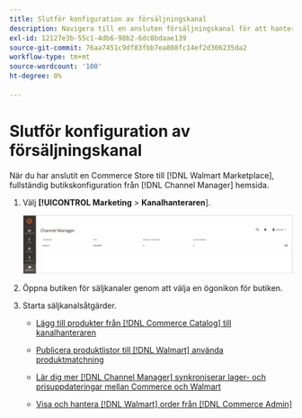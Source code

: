 ```yaml
---
title: Slutför konfiguration av försäljningskanal
description: Navigera till en ansluten försäljningskanal för att hantera produktlistor, lager- och prisuppdateringar samt spåra order
exl-id: 12127e3b-55c1-4db6-98b2-6dc8bdaae139
source-git-commit: 76aa7451c9df83fbb7ea808fc14ef2d306235da2
workflow-type: tm+mt
source-wordcount: '100'
ht-degree: 0%

---
```


# Slutför konfiguration av försäljningskanal

När du har anslutit en Commerce Store till [!DNL Walmart Marketplace], fullständig butikskonfiguration från [!DNL Channel Manager] hemsida.

1. Välj **[!UICONTROL Marketing** > **Kanalhanteraren**].

   ![Hantera Channel Manager-butiker](assets/channel-manager-setup-first-store.png)

1. Öppna butiken för säljkanaler genom att välja en ögonikon för butiken.

1. Starta säljkanalsåtgärder.

   - [Lägg till produkter från [!DNL Commerce Catalog] till kanalhanteraren](add-products-to-connected-channel.md)

   - [Publicera produktlistor till [!DNL Walmart] använda produktmatchning](publish-listings-to-marketplace.md)

   - [Lär dig mer [!DNL Channel Manager] synkroniserar lager- och prisuppdateringar mellan Commerce och Walmart](inventory-and-price-updates.md)

   - [Visa och hantera [!DNL Walmart] order från [!DNL Commerce Admin]](manage-orders.md)
